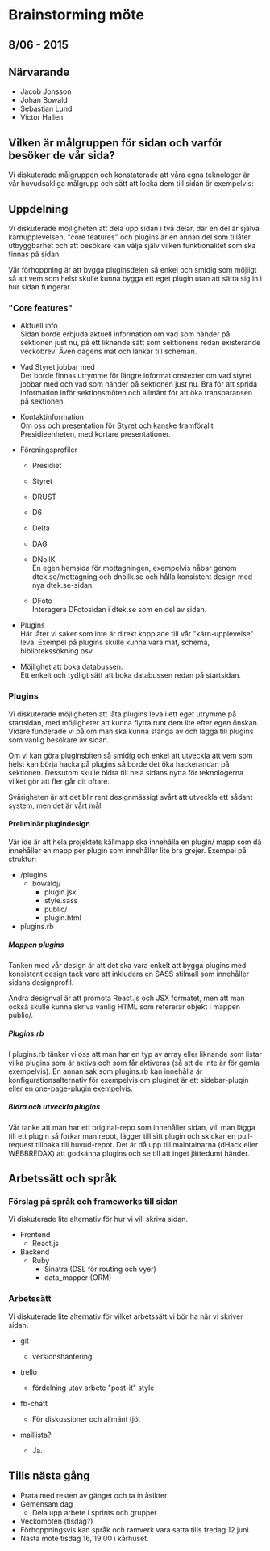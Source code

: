 Brainstorming möte
==================================
8/06 - 2015
--------------------------

## Närvarande ##

* Jacob Jonsson
* Johan Bowald
* Sebastian Lund
* Victor Hallen

## Vilken är målgruppen för sidan och varför besöker de vår sida? ##
Vi diskuterade målgruppen och konstaterade att våra egna teknologer är vår huvudsakliga målgrupp och sätt att locka dem till sidan är exempelvis:

## Uppdelning ##
Vi diskuterade möjligheten att dela upp sidan i två delar, där en del är själva kärnupplevelsen, "core features" och plugins är en annan del som tillåter utbyggbarhet och att besökare kan välja själv vilken funktionalitet som ska finnas på sidan.

Vår förhoppning är att bygga pluginsdelen så enkel och smidig som möjligt så att vem som helst skulle kunna bygga ett eget plugin utan att sätta sig in i hur sidan fungerar.


### "Core features" ###

* Aktuell info <br />
Sidan borde erbjuda aktuell information om vad som händer på sektionen just nu, på ett liknande sätt som sektionens redan existerande veckobrev.
Även dagens mat och länkar till scheman.

* Vad Styret jobbar med <br />
Det borde finnas utrymme för längre informationstexter om vad styret jobbar med och vad som händer på sektionen just nu. Bra för att sprida information inför sektionsmöten och allmänt för att öka transparansen på sektionen.

* Kontaktinformation <br />
Om oss och presentation för Styret och kanske framförallt Presidieenheten, med kortare presentationer.

* Föreningsprofiler
  - Presidiet
  - Styret
  - DRUST
  - D6
  - Delta
  - DAG
  - DNollK <br />
En egen hemsida för mottagningen, exempelvis nåbar genom dtek.se/mottagning och dnollk.se och hålla konsistent design med nya dtek.se-sidan.

  - DFoto <br />
Interagera DFotosidan i dtek.se som en del av sidan.
  
* Plugins <br />
Här låter vi saker som inte är direkt kopplade till vår "kärn-upplevelse" leva.
Exempel på plugins skulle kunna vara mat, schema, bibliotekssökning osv.

* Möjlighet att boka databussen. <br />
Ett enkelt och tydligt sätt att boka databussen redan på startsidan.

###  Plugins ###
Vi diskuterade möjligheten att låta plugins leva i ett eget utrymme på startsidan, med möjligheter att kunna flytta runt dem lite efter egen önskan.
Vidare funderade vi på om man ska kunna stänga av och lägga till plugins som vanlig besökare av sidan.

Om vi kan göra pluginsbiten så smidig och enkel att utveckla att vem som helst kan börja hacka på plugins så borde det öka hackerandan på sektionen. Dessutom skulle bidra till hela sidans nytta för teknologerna vilket gör att fler går dit oftare.

Svårigheten är att det blir rent designmässigt svårt att utveckla ett sådant system, men det är vårt mål.

#### Preliminär plugindesign ####
Vår ide är att hela projektets källmapp ska innehålla en plugin/ mapp som då innehåller en mapp per plugin som innehåller lite bra grejer. Exempel på struktur:

* /plugins
  - bowaldj/
      + plugin.jsx
      + style.sass
      + public/
      + plugin.html
* plugins.rb

##### Mappen plugins ######
Tanken med vår design är att det ska vara enkelt att bygga plugins med konsistent design tack vare att inkludera en SASS stilmall som innehåller sidans designprofil.

Andra designval är att promota React.js och JSX formatet, men att man också skulle kunna skriva vanlig HTML som refererar objekt i mappen public/.

##### Plugins.rb ######
I plugins.rb tänker vi oss att man har en typ av array eller liknande som listar vilka plugins som är aktiva och som får aktiveras (så att de inte är för gamla exempelvis). En annan sak som plugins.rb kan innehålla är konfigurationsalternativ för exempelvis om pluginet är ett sidebar-plugin eller en one-page-plugin exempelvis.

##### Bidra och utveckla plugins #####
Vår tanke att man har ett original-repo som innehåller sidan, vill man lägga till ett plugin så forkar man repot, lägger till sitt plugin och skickar en pull-request tillbaka till huvud-repot. Det är då upp till maintainarna (dHack eller WEBBREDAX) att godkänna plugins och se till att inget jättedumt händer.

## Arbetssätt och språk ##
### Förslag på språk och frameworks till sidan ###
Vi diskuterade lite alternativ för hur vi vill skriva sidan.

* Frontend
  - React.js
* Backend
  - Ruby
    + Sinatra (DSL för routing och vyer)
    + data_mapper (ORM)

### Arbetssätt ###
Vi diskuterade lite alternativ för vilket arbetssätt vi bör ha när vi skriver sidan.

* git
  - versionshantering
* trello
  - fördelning utav arbete "post-it" style

* fb-chatt
  - För diskussioner och allmänt tjöt
* maillista?
  - Ja.

## Tills nästa gång ##

* Prata med resten av gänget och ta in åsikter
* Gemensam dag
  - Dela upp arbete i sprints och grupper
* Veckomöten (tisdag?)
* Förhoppningsvis kan språk och ramverk vara satta tills fredag 12 juni.
* Nästa möte tisdag 16, 19:00 i kårhuset.
